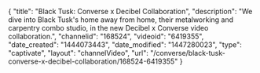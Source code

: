 {
    "title": "Black Tusk: Converse x Decibel Collaboration",
    "description": "We dive into Black Tusk's home away from home, their metalworking and carpentry combo studio, in the new Decibel x Converse video collaboration.",
    "channelid": "168524",
    "videoid": "6419355",
    "date_created": "1444073443",
    "date_modified": "1447280023",
    "type": "captivate",
    "layout": "channelVideo",
    "url": "\/converse\/black-tusk-converse-x-decibel-collaboration\/168524-6419355"
}
